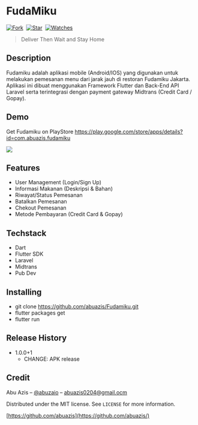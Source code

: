 # FudaMiku

[![Fork](https://img.shields.io/github/forks/abuazis/Fudamiku?style=social)](https://github.com/abuazis/Fudamiku/fork)&nbsp; [![Star](https://img.shields.io/github/stars/abuazis/Fudamiku?style=social)](https://github.com/abuazis/Fudamiku/star)&nbsp; [![Watches](https://img.shields.io/github/watchers/abuazis/Fudamiku?style=social)](https://github.com/abuazis/Fudamiku/)&nbsp;

> Deliver Then Wait and Stay Home

## Description
Fudamiku adalah aplikasi mobile (Android/IOS) yang digunakan untuk melakukan pemesanan menu dari jarak jauh di restoran Fudamiku Jakarta. Aplikasi ini dibuat menggunakan Framework Flutter dan Back-End API Laravel serta terintegrasi dengan payment gateway Midtrans (Credit Card / Gopay).

## Demo
Get Fudamiku on PlayStore <a href="https://play.google.com/store/apps/details?id=com.abuazis.fudamiku">https://play.google.com/store/apps/details?id=com.abuazis.fudamiku</a>

<p><img  src="https://i.ibb.co/WDmGB2Z/frame.png"/></p>

## Features

- User Management (Login/Sign Up)
- Informasi Makanan (Deskripsi & Bahan)
- Riwayat/Status Pemesanan
- Batalkan Pemesanan
- Chekout Pemesanan
- Metode Pembayaran (Credit Card & Gopay)

## Techstack

- Dart
- Flutter SDK
- Laravel
- Midtrans
- Pub Dev

## Installing

- git clone https://github.com/abuazis/Fudamiku.git
- flutter packages get
- flutter run

## Release History

- 1.0.0+1
  - CHANGE: APK release

## Credit

Abu Azis – [@abuzaio](https://instagram.com/abuzaio) – abuazis0204@gmail.ocm

Distributed under the MIT license. See `LICENSE` for more information.

[https://github.com/abuazis](https://github.com/abuazis/)
